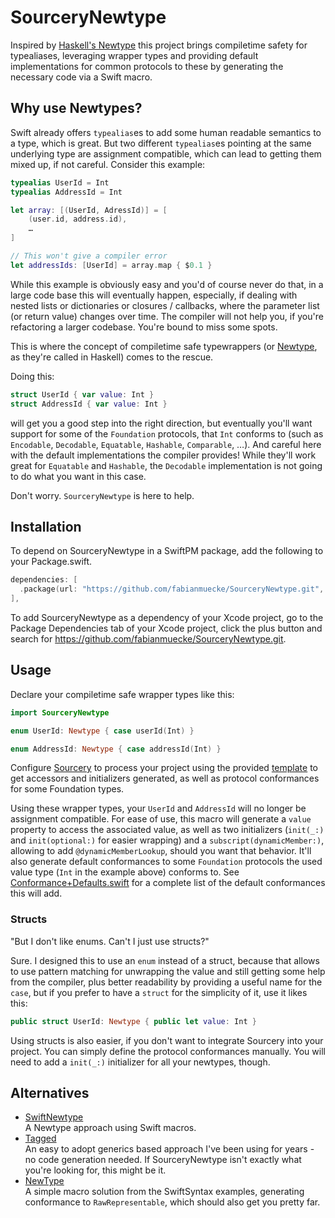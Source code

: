 # SourceryNewtype
Inspired by [Haskell's Newtype](https://wiki.haskell.org/Newtype) this project brings compiletime safety for typealiases, leveraging wrapper types and providing default implementations for common protocols to these by generating the necessary code via a Swift macro.

## Why use Newtypes?

Swift already offers `typealias`es to add some human readable semantics to a type, which is great. But two different `typealias`es pointing at the same underlying type are assignment compatible, which can lead to getting them mixed up, if not careful. Consider this example:
```swift
typealias UserId = Int
typealias AddressId = Int

let array: [(UserId, AdressId)] = [
    (user.id, address.id),
    …
]

// This won't give a compiler error
let addressIds: [UserId] = array.map { $0.1 }
```

While this example is obviously easy and you'd of course never do that, in a large code base this will eventually happen, especially, if dealing with nested lists or dictionaries or closures / callbacks, where the parameter list (or return value) changes over time. The compiler will not help you, if you're refactoring a larger codebase. You're bound to miss some spots.

This is where the concept of compiletime safe typewrappers (or [Newtype](https://wiki.haskell.org/Newtype), as they're called in Haskell) comes to the rescue.

Doing this:
```swift
struct UserId { var value: Int }
struct AddressId { var value: Int }
```

will get you a good step into the right direction, but eventually you'll want support for some of the `Foundation` protocols, that `Int` conforms to (such as `Encodable`, `Decodable`, `Equatable`, `Hashable`, `Comparable`, …). And careful here with the default implementations the compiler provides! While they'll work great for `Equatable` and `Hashable`, the `Decodable` implementation is not going to do what you want in this case.

Don't worry. `SourceryNewtype` is here to help.

## Installation

To depend on SourceryNewtype in a SwiftPM package, add the following to your Package.swift.
```swift
dependencies: [
  .package(url: "https://github.com/fabianmuecke/SourceryNewtype.git", from: "<latest SourceryNewtype tag>"),
],
```
To add SourceryNewtype as a dependency of your Xcode project, go to the Package Dependencies tab of your Xcode project, click the plus button and search for https://github.com/fabianmuecke/SourceryNewtype.git.

## Usage
Declare your compiletime safe wrapper types like this:
```swift
import SourceryNewtype

enum UserId: Newtype { case userId(Int) }

enum AddressId: Newtype { case addressId(Int) }
```

Configure [Sourcery](https://github.com/krzysztofzablocki/sourcery) to process your project using the provided [template](./Templates/Newtype.stencil) to get accessors and initializers generated, as well as protocol conformances for some Foundation types.
                                                                         
Using these wrapper types, your `UserId` and `AddressId` will no longer be assignment compatible. For ease of use, this macro will generate a `value` property to access the associated value, as well as two initializers (`init(_:)` and `init(optional:)` for easier wrapping) and a `subscript(dynamicMember:)`, allowing to add `@dynamicMemberLookup`, should you want that behavior. It'll also generate default conformances to some `Foundation` protocols the used value type (`Int` in the example above) conforms to. See [Conformance+Defaults.swift](./Sources/SourceryNewtype/Conformances.swift) for a complete list of the default conformances this will add.

### Structs
"But I don't like enums. Can't I just use structs?"

Sure. I designed this to use an `enum` instead of a struct, because that allows to use pattern matching for unwrapping the value and still getting some help from the compiler, plus better readability by providing a useful name for the `case`, but if you prefer to have a `struct` for the simplicity of it, use it likes this:
```swift
public struct UserId: Newtype { public let value: Int }
```

Using structs is also easier, if you don't want to integrate Sourcery into your project. You can simply define the protocol conformances manually. You will need to add a `init(_:)` initializer for all your newtypes, though.
                     
## Alternatives
* [SwiftNewtype](https://github.com/fabianmuecke/SwiftNewtype)  
A Newtype approach using Swift macros.
* [Tagged](https://github.com/pointfreeco/swift-tagged)  
An easy to adopt generics based approach I've been using for years - no code generation needed. If SourceryNewtype isn't exactly what you're looking for, this might be it.
* [NewType](https://github.com/apple/swift-syntax/blob/main/Examples/Sources/MacroExamples/Implementation/Member/NewTypeMacro.swift)  
A simple macro solution from the SwiftSyntax examples, generating conformance to `RawRepresentable`, which should also get you pretty far.
